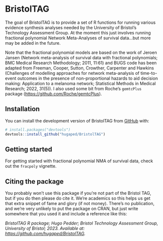 
<!-- README.md is generated from README.Rmd. Please edit that file -->

# BristolTAG

<!-- badges: start -->
<!-- badges: end -->

The goal of BristolTAG is to provide a set of R functions for running
various evidence synthesis analyses needed by the University of
Bristol’s Technology Assessment Group. At the moment this just involves
running fractional polynomial Network Meta-Analyses of survival data…but
more may be added in the future.

Note that the fractional polynomial models are based on the work of
Jeroen Jansen (Network meta-analysis of survival data with fractional
polynomials; BMC Medical Research Methodology; 2011, 11:61) and BUGS
code has been adapted from Freeman, Cooper, Sutton, Crowther, Carpenter
and Hawkins (Challenges of modelling approaches for network
meta-analysis of time-to-event outcomes in the presence of
non-proportional hazards to aid decision making: Application to a
melanoma network; Statistical Methods in Medical Research; 2022, 31(5)).
I also used some bit from Roche’s `gemtcPlus` package
(<https://github.com/Roche/gemtcPlus>).

## Installation

You can install the development version of BristolTAG from
[GitHub](https://github.com/) with:

``` r
# install.packages("devtools")
devtools::install_github("hugaped/BristolTAG")
```

## Getting started

For getting started with fractional polynomial NMA of survival data,
check out the `fracpoly` vignette.

## Citing the package

You probably won’t use this package if you’re not part of the Bristol
TAG, but if you do then please do cite it. We’re academics so this helps
us get that extra snippet of fame and glory (if not money). There’s no
publication, and we’re very unlikely to put the package on CRAN, but
just write somewhere that you used it and include a reference like this:

*BristolTAG R package; Hugo Pedder; Bristol Technology Assessment Group,
University of Bristol; 2023. Available at:
<https://github.com/hugaped/BristolTAG>.*
